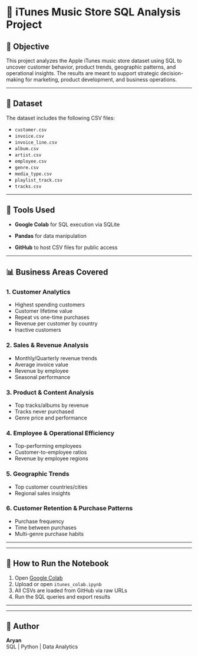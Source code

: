 # 🎵 iTunes Music Store SQL Analysis Project

## 📌 Objective
This project analyzes the Apple iTunes music store dataset using SQL to uncover customer behavior, product trends, geographic patterns, and operational insights. The results are meant to support strategic decision-making for marketing, product development, and business operations.

---

## 📁 Dataset
The dataset includes the following CSV files:
- `customer.csv`
- `invoice.csv`
- `invoice_line.csv`
- `album.csv`
- `artist.csv`
- `employee.csv`
- `genre.csv`
- `media_type.csv`
- `playlist_track.csv`
- `tracks.csv`

---

## 🧰 Tools Used
- **Google Colab** for SQL execution via SQLite
  
- **Pandas** for data manipulation
  
- **GitHub** to host CSV files for public access


---

## 📊 Business Areas Covered

### 1. Customer Analytics
- Highest spending customers
- Customer lifetime value
- Repeat vs one-time purchases
- Revenue per customer by country
- Inactive customers

### 2. Sales & Revenue Analysis
- Monthly/Quarterly revenue trends
- Average invoice value
- Revenue by employee
- Seasonal performance

### 3. Product & Content Analysis
- Top tracks/albums by revenue
- Tracks never purchased
- Genre price and performance


### 4. Employee & Operational Efficiency
- Top-performing employees
- Customer-to-employee ratios
- Revenue by employee regions

### 5. Geographic Trends
- Top customer countries/cities
- Regional sales insights

### 6. Customer Retention & Purchase Patterns
- Purchase frequency
- Time between purchases
- Multi-genre purchase habits


---



---

## 🚀 How to Run the Notebook
1. Open [Google Colab](https://colab.research.google.com)
2. Upload or open `itunes_colab.ipynb`
3. All CSVs are loaded from GitHub via raw URLs
4. Run the SQL queries and export results

---




---

## 🧠 Author
**Aryan**    
SQL | Python | Data Analytics


